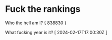 # Fuck the rankings

Who the hell am I?
{ 838830 }

What fucking year is it?
[ 2024-02-17T17:00:30Z ]

